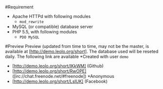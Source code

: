 #Requirement
* Apache HTTPd with following modules
  * `mod_rewrite`
* MySQL (or compatible) database server
* PHP 5.5, with following modules
  * `PDO MySQL`


#Preview
Preview (updated from time to time, may not be the master, is available at [http://demo.leolo.org/short]. The database used will be reseted daily. The following link are available
*Created with user `demo`
  * [http://demo.leolo.org/short/IKkWM] (Github)
  * [http://demo.leolo.org/short/RwOPE] ([irc://chat.freenode.net/#freenode])
*Anonymous
  * [http://demo.leolo.org/short/LsIUK] (Facebook)
